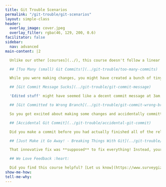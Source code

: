 ```yaml
---
title: Git Trouble Scenarios
permalink: "/git-trouble/git-scenarios"
layout: simple-class
header:
  overlay_image: cover.jpeg
  overlay_filter: rgba(46, 129, 200, 0.6)
facilitator: false
sidebar:
  nav: advanced
main-content: |2

  Unlike our other [courses](../), this course doesn't follow a linear path and you can jump into any of the different scenarios provided. So `git` ready to learn about how to get out of trouble with a healthy dose of terrible `git` puns.

  ## [Too Many (small) Git Commits!](../git-trouble/too-many-commits)

  While you were making changes, you might have created a bunch of tiny commits, but when it is time to push your changes back to your `remote`, you want to prevent your commit history from being inundated with the 30 commits you just made. This scenario guides you through creating a more concise history.

  ## [Git Commit Message Sucks](../git-trouble/git-commit-message)

  'Edited stuff' might have seemed like a decent commit message at 3am, but in hindsight, you might want to provide a _little_ more context. Covering the different commands you can use to `revert` the error of your commit message-ways, this scenario identifies how to get more descriptive.

  ## [Git Committed to Wrong Branch](../git-trouble/git-commit-wrong-branch)

  So you got excited about making some changes and accidentally committed your changes to the wrong branch? Happens **all** the time. This scenario walks you through the steps required to successfully remove those commits and commit them to the right branch, even if you already pushed them up!

  ## [Accidental Git Commit](../git-trouble/accidental-git-commit)

  Did you make a commit before you had actually finished all of the related changes? Maybe you left one lonely little change in the working directory? Perhaps your commit included changes that were unrelated. In either case, we can fix that, just follow along and `git` out of trouble.

  ## [Just Make it Go Away! - Breaking Things With Git](../git-trouble/breaking-things-with-git)

  That innovative fix was **supposed** to fix everything! Instead, your project is a garbage fire, and you just want everything to go back to how it was. Have no fear; we can make that happen and `git` you back on track.

  ## We Love Feedback :heart:

  Did you find this course helpful? [Let us know](https://www.surveygizmo.com/s3/3288550/git-reset)! Did it lose you somewhere? [Tell us about it](http://www.surveygizmo.com/s3/3288550/git-reset)! You may also like to opt-in for updates on future classes.
show-me-how: 
tell-me-why: 
---
```


